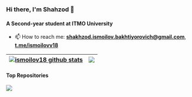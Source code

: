 ### Hi there, I'm Shahzod 👋

#### A Second-year student at ITMO University


- 📫 How to reach me: **shakhzod.ismoilov.bakhtiyorovich@gmail.com**,  **<a href="https://t.me/ismoilovv18">t.me/ismoilovv18</a>**

| <a href="https://github.com/ismoilov18/github-readme-stats"><img align="center" src="https://github-readme-stats.vercel.app/api?username=ismoilov18&show_icons=true&include_all_commits=true&theme=buefy&hide_border=true" alt="ismoilov18 github stats" /></a> | <a href="https://github.com/ismoilov18/github-readme-stats"><img align="center" src="https://github-readme-stats.vercel.app/api/top-langs/?username=ismoilov18&layout=compact&theme=buefy&hide_border=true" /></a> |
| ------------- | ------------- |


#### Top Repositories


<a href="https://github.com/ismoilov18/labo5prog">
  <img align="center" src="https://github-readme-stats.vercel.app/api/pin/?username=ismoilov18&repo=github-readme-stats&theme=buefy" />
</a>


<br />
<br />
